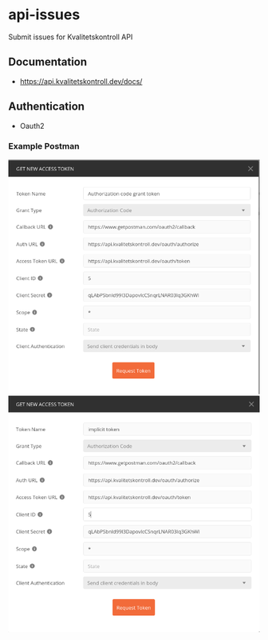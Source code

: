# api-issues
Submit issues for Kvalitetskontroll API

## Documentation

- https://api.kvalitetskontroll.dev/docs/

## Authentication

- Oauth2

### Example Postman
![](get-authorization-code-grant-token.png)
![](request-token.png)
